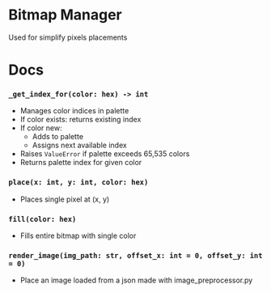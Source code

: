 # Bitmap Manager
Used for simplify pixels placements

# Docs

### `_get_index_for(color: hex) -> int`
- Manages color indices in palette
- If color exists: returns existing index
- If color new: 
  - Adds to palette
  - Assigns next available index
- Raises `ValueError` if palette exceeds 65,535 colors
- Returns palette index for given color

### `place(x: int, y: int, color: hex)`
- Places single pixel at (x, y)

### `fill(color: hex)`
- Fills entire bitmap with single color

### `render_image(img_path: str, offset_x: int = 0, offset_y: int = 0)`
- Place an image loaded from a json made with image_preprocessor.py